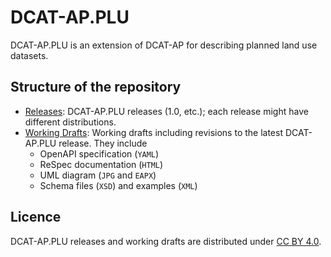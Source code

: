 # DCAT-AP.PLU

DCAT-AP.PLU is an extension of DCAT-AP for describing planned land use datasets.

## Structure of the repository

- [Releases](./releases/): DCAT-AP.PLU releases (1.0, etc.); each release might have different distributions.
- [Working Drafts](./drafts/): Working drafts including revisions to the latest DCAT-AP.PLU release. They include
    - OpenAPI specification (`YAML`)
    - ReSpec documentation (`HTML`)
    - UML diagram (`JPG` and `EAPX`)
    - Schema files (`XSD`) and examples (`XML`)

## Licence

DCAT-AP.PLU releases and working drafts are distributed under [CC BY 4.0](https://creativecommons.org/licenses/by/4.0/).

